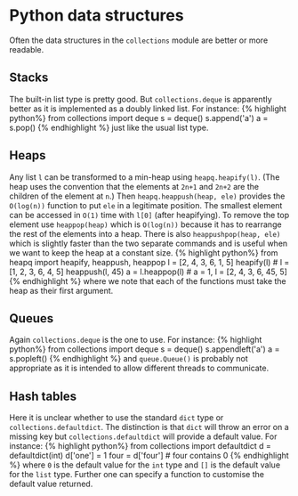 # Python data structures

Often the data structures in the `collections` module are better or more readable.

## Stacks

The built-in list type is pretty good.
But `collections.deque` is apparently better as it is implemented as a doubly linked list.
For instance:
{% highlight python%}
from collections import deque
s = deque()
s.append('a')
a = s.pop()
{% endhighlight %}
just like the usual list type.

## Heaps

Any list `l` can be transformed to a min-heap using `heapq.heapify(l)`.
(The heap uses the convention that the elements at `2n+1` and `2n+2` are the children of the element at `n`.)
Then `heapq.heappush(heap, ele)` provides the `O(log(n))` function to put `ele` in a legitimate position.
The smallest element can be accessed in `O(1)` time with `l[0]` (after heapifying).
To remove the top element use `heappop(heap)` which is `O(log(n))` because it has to rearrange the rest of the elements into a heap.
There is also `heappushpop(heap, ele)` which is slightly faster than the two separate commands and is useful when we want to keep the heap at a constant size.
{% highlight python%}
from heapq import heapify, heappush, heappop
l = [2, 4, 3, 6, 1, 5]
heapify(l) # l = [1, 2, 3, 6, 4, 5]
heappush(l, 45)
a = l.heappop(l) # a = 	1, l = [2, 4, 3, 6, 45, 5] 
{% endhighlight %}
where we note that each of the functions must take the heap as their first argument.

## Queues

Again `collections.deque` is the one to use.
For instance:
{% highlight python%}
from collections import deque
s = deque()
s.appendleft('a')
a = s.popleft()
{% endhighlight %}
and `queue.Queue()` is probably not appropriate as it is intended to allow different threads to communicate.

## Hash tables

Here it is unclear whether to use the standard `dict` type or `collections.defaultdict`.
The distinction is that `dict` will throw an error on a missing key but `collections.defaultdict` will provide a default value.
For instance:
{% highlight python%}
from collections import defaultdict
d = defaultdict(int)
d['one'] = 1
four = d['four'] # four contains 0
{% endhighlight %}
where `0` is the default value for the `int` type and `[]` is the default value for the `list` type.
Further one can specify a function to customise the default value returned.